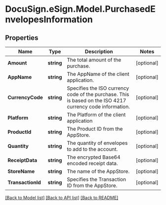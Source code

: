 # DocuSign.eSign.Model.PurchasedEnvelopesInformation
## Properties

Name | Type | Description | Notes
------------ | ------------- | ------------- | -------------
**Amount** | **string** | The total amount of the purchase. | [optional] 
**AppName** | **string** | The AppName of the client application. | [optional] 
**CurrencyCode** | **string** | Specifies the ISO currency code of the purchase. This is based on the ISO 4217 currency code information. | [optional] 
**Platform** | **string** | The Platform of the client application | [optional] 
**ProductId** | **string** | The Product ID from the AppStore. | [optional] 
**Quantity** | **string** | The quantity of envelopes to add to the account. | [optional] 
**ReceiptData** | **string** | The encrypted Base64 encoded receipt data. | [optional] 
**StoreName** | **string** | The name of the AppStore. | [optional] 
**TransactionId** | **string** | Specifies the Transaction ID from the AppStore. | [optional] 

[[Back to Model list]](../README.md#documentation-for-models) [[Back to API list]](../README.md#documentation-for-api-endpoints) [[Back to README]](../README.md)

